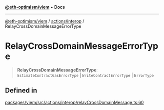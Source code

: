 [**@eth-optimism/viem**](../../../README.md) • **Docs**

***

[@eth-optimism/viem](../../../README.md) / [actions/interop](../README.md) / RelayCrossDomainMessageErrorType

# RelayCrossDomainMessageErrorType

> **RelayCrossDomainMessageErrorType**: `EstimateContractGasErrorType` \| `WriteContractErrorType` \| `ErrorType`

## Defined in

[packages/viem/src/actions/interop/relayCrossDomainMessage.ts:60](https://github.com/ethereum-optimism/ecosystem/blob/509126ba0cdf7aa275bf036a8830332f4d366781/packages/viem/src/actions/interop/relayCrossDomainMessage.ts#L60)
